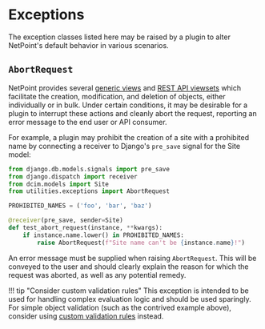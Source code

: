 # Exceptions

The exception classes listed here may be raised by a plugin to alter NetPoint's default behavior in various scenarios.

## `AbortRequest`

NetPoint provides several [generic views](./views.md) and [REST API viewsets](./rest-api.md) which facilitate the creation, modification, and deletion of objects, either individually or in bulk. Under certain conditions, it may be desirable for a plugin to interrupt these actions and cleanly abort the request, reporting an error message to the end user or API consumer.

For example, a plugin may prohibit the creation of a site with a prohibited name by connecting a receiver to Django's `pre_save` signal for the Site model:

```python
from django.db.models.signals import pre_save
from django.dispatch import receiver
from dcim.models import Site
from utilities.exceptions import AbortRequest

PROHIBITED_NAMES = ('foo', 'bar', 'baz')

@receiver(pre_save, sender=Site)
def test_abort_request(instance, **kwargs):
    if instance.name.lower() in PROHIBITED_NAMES:
        raise AbortRequest(f"Site name can't be {instance.name}!")
```

An error message must be supplied when raising `AbortRequest`. This will be conveyed to the user and should clearly explain the reason for which the request was aborted, as well as any potential remedy.

!!! tip "Consider custom validation rules"
    This exception is intended to be used for handling complex evaluation logic and should be used sparingly. For simple object validation (such as the contrived example above), consider using [custom validation rules](../../customization/custom-validation.md) instead.
